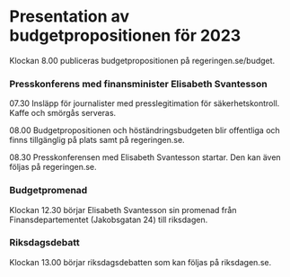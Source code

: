 # Presentation av budgetpropositionen för 2023

Klockan 8.00 publiceras budgetpropositionen på regeringen.se/budget.

### Presskonferens med finansminister Elisabeth Svantesson

07.30 Insläpp för journalister med presslegitimation för säkerhetskontroll. Kaffe och smörgås serveras.

08.00 Budgetpropositionen och höständringsbudgeten blir offentliga och finns tillgänglig på plats samt på regeringen.se.

08.30 Presskonferensen med Elisabeth Svantesson startar. Den kan även följas på regeringen.se.

### Budgetpromenad

Klockan 12.30 börjar Elisabeth Svantesson sin promenad från Finansdepartementet (Jakobsgatan 24) till riksdagen.

### Riksdagsdebatt

Klockan 13.00 börjar riksdagsdebatten som kan följas på riksdagen.se.
